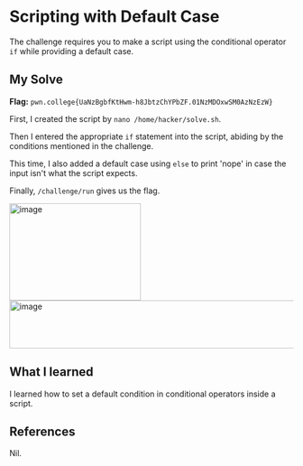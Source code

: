 # Scripting with Default Case
The challenge requires you to make a script using the conditional operator `if` while providing a default case.

## My Solve
**Flag:**  `pwn.college{UaNzBgbfKtHwm-h8JbtzChYPbZF.01NzMDOxwSM0AzNzEzW}`

First, I created the script by `nano /home/hacker/solve.sh`. 

Then I entered the appropriate `if` statement into the script, abiding by the conditions mentioned in the challenge.

This time, I also added a default case using `else` to print 'nope' in case the input isn't what the script expects.

Finally, `/challenge/run` gives us the flag.

<img width="233" height="172" alt="image" src="https://github.com/user-attachments/assets/bb7668c9-aba9-4a98-8ca8-a178b5a5d773" />
<img width="616" height="85" alt="image" src="https://github.com/user-attachments/assets/78730e37-ff90-44e1-8cd5-e5a73139a054" />



## What I learned
I learned how to set a default condition in conditional operators inside a script.

## References
Nil.

